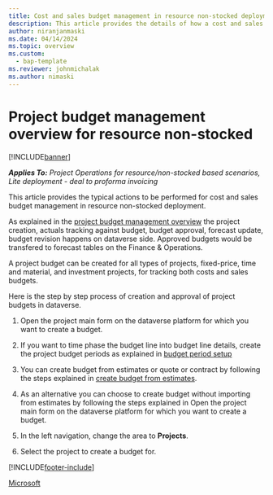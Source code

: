 ```yaml
---
title: Cost and sales budget management in resource non-stocked deployment.
description: This article provides the details of how a cost and sales budgets can be managed in resource non-stocked deployment. 
author: niranjanmaski
ms.date: 04/14/2024
ms.topic: overview
ms.custom: 
  - bap-template
ms.reviewer: johnmichalak
ms.author: nimaski
---
```


# Project budget management overview for resource non-stocked

[!INCLUDE[banner](../includes/banner.md)]

_**Applies To:** Project Operations for resource/non-stocked based scenarios, Lite deployment - deal to proforma invoicing_

This article provides the typical actions to be performed for cost and sales budget management in resource non-stocked deployment. 

As explained in the [project budget management overview](project-budget-management-overview-res-non-stocked.md) the project creation, actuals tracking against budget, budget approval, forecast update, budget revision happens on dataverse side. Approved budgets would be transfered to forecast tables on the Finance & Operations. 

A project budget can be created for all types of projects, fixed-price, time and material, and investment projects, for tracking both costs and sales budgets.

Here is the step by step process of creation and approval of project budgets in dataverse.

1. Open the project main form on the dataverse platform for which you want to create a budget.
1. If you want to time phase the budget line into budget line details, create the project budget periods as explained in [budget period setup](../pro/budget/budget-period-setup.md)
1. You can create budget from estimates or quote or contract by following the steps explained in [create budget from estimates](../pro/budget/create-project-budget-from-estimates.md).
1. As an alternative you can choose to create budget without importing from estimates by following the steps explained in Open the project main form on the dataverse platform for which you want to create a budget.
   
1. In the left navigation, change the area to **Projects**.
1. Select the project to create a budget for.

[!INCLUDE[footer-include](../includes/footer-banner.md)]

[Microsoft](https://www.microsoft.com)

